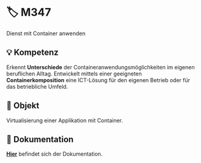 # :label: M347
Dienst mit Container anwenden

## :bulb: Kompetenz
Erkennt **Unterschiede** der Containeranwendungsmöglichkeiten im eigenen beruflichen Alltag. Entwickelt mittels einer geeigneten **Containerkomposition** eine ICT-Lösung für den eigenen Betrieb oder für das betriebliche Umfeld.

## :mag_right: Objekt
Virtualisierung einer Applikation mit Container.

## :notebook: Dokumentation
[**Hier**](https://dxnizwlr.notion.site/M347-01ca920226fb4ec5930f25d7a96d8d3c) befindet sich der Dokumentation.
